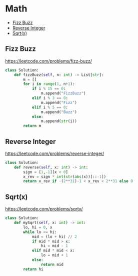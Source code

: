 # Math 

+ [Fizz Buzz](#fizz-buzz)
+ [Reverse Integer](#reverse-integer)
+ [Sqrt(x)](#sqrt(x))

## Fizz Buzz

https://leetcode.com/problems/fizz-buzz/

```python
class Solution:
    def fizzBuzz(self, n: int) -> List[str]:
        m = []
        for i in range(1, n+1):
            if i % 15 == 0:
                m.append("FizzBuzz")
            elif i % 3 == 0:
                m.append("Fizz")
            elif i % 5 == 0:
                m.append("Buzz")
            else:
                m.append(str(i))
        return m
```

## Reverse Integer

https://leetcode.com/problems/reverse-integer/

```python
class Solution:
    def reverse(self, x: int) -> int:
        sign = [1,-1][x < 0]
        x_rev = sign * int(str(abs(x))[::-1])
        return x_rev if -(2**31)-1 < x_rev < 2**31 else 0
```

## Sqrt(x)

https://leetcode.com/problems/sqrtx/

```python
class Solution:
    def mySqrt(self, x: int) -> int:
        lo, hi = 0, x
        while lo <= hi:
            mid = (lo + hi) // 2
            if mid * mid > x:
                hi = mid - 1
            elif mid * mid < x:
                lo = mid + 1
            else:
                return mid
        return hi
```
